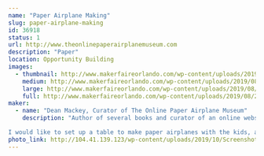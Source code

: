 ```yaml
---
name: "Paper Airplane Making"
slug: paper-airplane-making
id: 36918
status: 1
url: http://www.theonlinepaperairplanemuseum.com
description: "Paper"
location: Opportunity Building
images:
  - thumbnail: http://www.makerfaireorlando.com/wp-content/uploads/2019/08/20190801_150841.jpg
    medium: http://www.makerfaireorlando.com/wp-content/uploads/2019/08/20190801_150841.jpg
    large: http://www.makerfaireorlando.com/wp-content/uploads/2019/08/20190801_150841.jpg
    full: http://www.makerfaireorlando.com/wp-content/uploads/2019/08/20190801_150841.jpg
maker:
  - name: "Dean Mackey, Curator of The Online Paper Airplane Museum"
    description: "Author of several books and curator of an online website featuring over 800 free paper airplane designs going all the way back to the 1880's,  Dean has been showing kids of all ages how to make and fly fun paper airplanes for nearly 20 years.

I would like to set up a table to make paper airplanes with the kids, and if you have time, I can do demonstrations of the history of paper airplanes for groups."
photo_link: http://104.41.139.123/wp-content/uploads/2019/10/Screenshot_20181118-135459-1024x640.png
---
```

